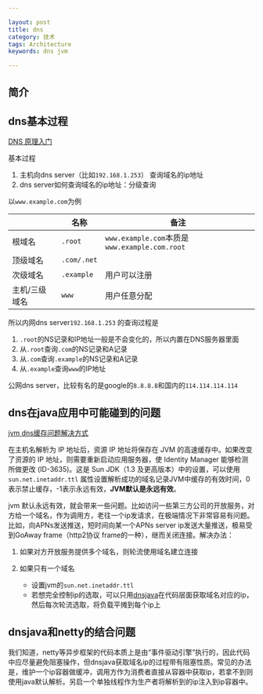 ```yaml
---

layout: post
title: dns
category: 技术
tags: Architecture
keywords: dns jvm

---
```


## 简介

## dns基本过程

[DNS 原理入门](http://www.ruanyifeng.com/blog/2016/06/dns.html)

基本过程

1. 主机向dns server（比如`192.168.1.253`） 查询域名的ip地址
2. dns server如何查询域名的ip地址：分级查询

以`www.example.com`为例

||名称|备注|
|---|---|---|
|根域名|`.root`|`www.example.com`本质是`www.example.com.root`|
|顶级域名|`.com/.net`||
|次级域名|`.example`|用户可以注册|
|主机/三级域名|`www`|用户任意分配|

所以内网dns server`192.168.1.253` 的查询过程是

1. `.root`的NS记录和IP地址一般是不会变化的，所以内置在DNS服务器里面
2. 从`.root`查询`.com`的NS记录和A记录
3. 从`.com`查询`.example`的NS记录和A记录
4. 从`.example`查询`www`的IP地址

公网dns server，比较有名的是google的`8.8.8.8`和国内的`114.114.114.114`

## dns在java应用中可能碰到的问题

[jvm dns缓存问题解决方式](http://www.cnblogs.com/langke93/archive/2012/11/29/2794439.html)

在主机名解析为 IP 地址后，资源 IP 地址将保存在 JVM 的高速缓存中。如果改变了资源的 IP 地址，则需要重新启动应用服务器，使 Identity Manager 能够检测所做更改 (ID-3635)。这是 Sun JDK（1.3 及更高版本）中的设置，可以使用 `sun.net.inetaddr.ttl` 属性设置解析成功的域名记录JVM中缓存的有效时间，0表示禁止缓存，-1表示永远有效，**JVM默认是永远有效**。


jvm 默认永远有效，就会带来一些问题。比如访问一些第三方公司的开放服务，对方给一个域名，作为调用方，老往一个ip发请求，在极端情况下非常容易有问题。比如，向APNs发送推送，短时间向某一个APNs server ip发送大量推送，极易受到GoAway frame（http2协议 frame的一种），继而关闭连接。解决办法：

1. 如果对方开放服务提供多个域名，则轮流使用域名建立连接
2. 如果只有一个域名

	* 设置jvm的`sun.net.inetaddr.ttl` 
	* 若想完全控制ip的选取，可以只用[dnsjava](https://github.com/dnsjava/dnsjava)在代码层面获取域名对应的ip，然后每次轮流选取，将负载平摊到每个ip上

## dnsjava和netty的结合问题

我们知道，netty等异步框架的代码本质上是由“事件驱动引擎”执行的，因此代码中应尽量避免阻塞操作，但dnsjava获取域名ip的过程带有阻塞性质。常见的办法是，维护一个ip容器做缓冲，调用方作为消费者直接从容器中获取ip，若拿不到则使用java默认解析。另启一个单独线程作为生产者将解析到的ip注入到ip容器中。
